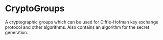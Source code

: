 # CryptoGroups
 A cryptographic groups which can be used for Diffie-Hofman key exchange protocol and other algorithms. Also contains an algorithm for the secret generation. 
